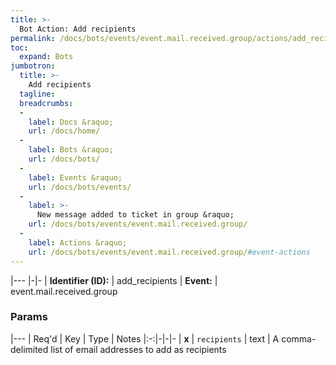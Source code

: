 ```yaml
---
title: >-
  Bot Action: Add recipients
permalink: /docs/bots/events/event.mail.received.group/actions/add_recipients/
toc:
  expand: Bots
jumbotron:
  title: >-
    Add recipients
  tagline: 
  breadcrumbs:
  -
    label: Docs &raquo;
    url: /docs/home/
  -
    label: Bots &raquo;
    url: /docs/bots/
  -
    label: Events &raquo;
    url: /docs/bots/events/
  -
    label: >-
      New message added to ticket in group &raquo;
    url: /docs/bots/events/event.mail.received.group/
  -
    label: Actions &raquo;
    url: /docs/bots/events/event.mail.received.group/#event-actions
---
```


|---
|-|-
| **Identifier (ID):** | add_recipients
| **Event:** | event.mail.received.group

### Params

|---
| Req'd | Key | Type | Notes
|:-:|-|-|-
| **x** | `recipients` | text | A comma-delimited list of email addresses to add as recipients
